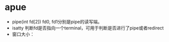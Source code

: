 # apue

* pipe(int fd[2])  fd0, fd1分别是pipe的读写端。
* isatty 判断fd是否指向一个terminal，可用于判断是否进行了pipe或者redirect 
* 窗口大小： 
